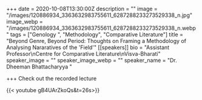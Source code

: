 +++
date = 2020-10-08T13:30:00Z
description = ""
image = "/images/120886934_3363632983755611_6287288233273529338_n.jpg"
image_webp = "/images/120886934_3363632983755611_6287288233273529338_n.webp"
tags = ["Genology ", "Methodology", "Comparative Literature"]
title = "Beyond Genre, Beyond Period: Thoughts on Framing a Methodology of Analysing Nararatives of the 'Field'"
[[speakers]]
bio = "Assistant Professor\nCentre for Comparative Literature\nVisva-Bharati"
speaker_image = ""
speaker_image_webp = ""
speaker_name = "Dr. Dheeman Bhattacharyya "

+++
Check out the recorded lecture

{{< youtube gB4UArZkoQs&t=26s>}}